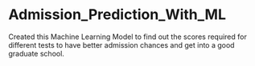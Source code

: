 # Admission_Prediction_With_ML
Created this Machine Learning Model to find out the scores required for different tests to have better admission chances and get into a good graduate school.
